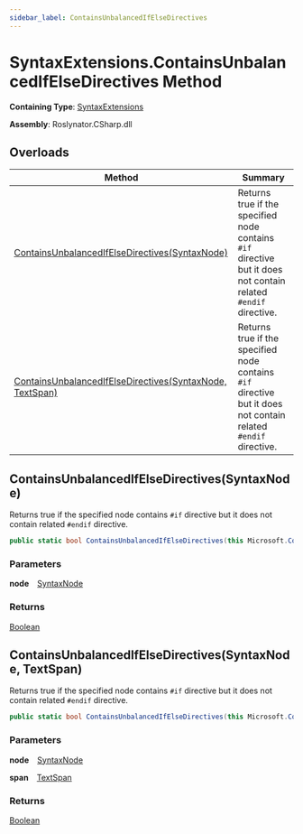 ```yaml
---
sidebar_label: ContainsUnbalancedIfElseDirectives
---
```


# SyntaxExtensions\.ContainsUnbalancedIfElseDirectives Method

**Containing Type**: [SyntaxExtensions](../index.md)

**Assembly**: Roslynator\.CSharp\.dll

## Overloads

| Method | Summary |
| ------ | ------- |
| [ContainsUnbalancedIfElseDirectives(SyntaxNode)](#Roslynator_CSharp_SyntaxExtensions_ContainsUnbalancedIfElseDirectives_Microsoft_CodeAnalysis_SyntaxNode_) | Returns true if the specified node contains `#if` directive but it does not contain related `#endif` directive\. |
| [ContainsUnbalancedIfElseDirectives(SyntaxNode, TextSpan)](#Roslynator_CSharp_SyntaxExtensions_ContainsUnbalancedIfElseDirectives_Microsoft_CodeAnalysis_SyntaxNode_Microsoft_CodeAnalysis_Text_TextSpan_) | Returns true if the specified node contains `#if` directive but it does not contain related `#endif` directive\. |

## ContainsUnbalancedIfElseDirectives\(SyntaxNode\) <a id="Roslynator_CSharp_SyntaxExtensions_ContainsUnbalancedIfElseDirectives_Microsoft_CodeAnalysis_SyntaxNode_"></a>

  
Returns true if the specified node contains `#if` directive but it does not contain related `#endif` directive\.

```csharp
public static bool ContainsUnbalancedIfElseDirectives(this Microsoft.CodeAnalysis.SyntaxNode node)
```

### Parameters

**node** &ensp; [SyntaxNode](https://docs.microsoft.com/en-us/dotnet/api/microsoft.codeanalysis.syntaxnode)

### Returns

[Boolean](https://docs.microsoft.com/en-us/dotnet/api/system.boolean)

## ContainsUnbalancedIfElseDirectives\(SyntaxNode, TextSpan\) <a id="Roslynator_CSharp_SyntaxExtensions_ContainsUnbalancedIfElseDirectives_Microsoft_CodeAnalysis_SyntaxNode_Microsoft_CodeAnalysis_Text_TextSpan_"></a>

  
Returns true if the specified node contains `#if` directive but it does not contain related `#endif` directive\.

```csharp
public static bool ContainsUnbalancedIfElseDirectives(this Microsoft.CodeAnalysis.SyntaxNode node, Microsoft.CodeAnalysis.Text.TextSpan span)
```

### Parameters

**node** &ensp; [SyntaxNode](https://docs.microsoft.com/en-us/dotnet/api/microsoft.codeanalysis.syntaxnode)

**span** &ensp; [TextSpan](https://docs.microsoft.com/en-us/dotnet/api/microsoft.codeanalysis.text.textspan)

### Returns

[Boolean](https://docs.microsoft.com/en-us/dotnet/api/system.boolean)

